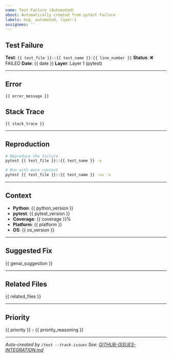 ```yaml
---
name: Test Failure (Automated)
about: Automatically created from pytest failure
labels: bug, automated, layer-1
assignees: ''
---
```


## Test Failure

**Test**: `{{ test_file }}::{{ test_name }}:{{ line_number }}`
**Status**: ❌ FAILED
**Date**: {{ date }}
**Layer**: Layer 1 (pytest)

---

## Error

```
{{ error_message }}
```

## Stack Trace

```
{{ stack_trace }}
```

---

## Reproduction

```bash
# Reproduce the failure
pytest {{ test_file }}::{{ test_name }} -v

# Run with more context
pytest {{ test_file }}::{{ test_name }} -vv -s
```

---

## Context

- **Python**: {{ python_version }}
- **pytest**: {{ pytest_version }}
- **Coverage**: {{ coverage }}%
- **Platform**: {{ platform }}
- **OS**: {{ os_version }}

---

## Suggested Fix

{{ genai_suggestion }}

---

## Related Files

{{ related_files }}

---

## Priority

{{ priority }} - {{ priority_reasoning }}

---

*Auto-created by `/test --track-issues`*
*See: [GITHUB-ISSUES-INTEGRATION.md](docs/GITHUB-ISSUES-INTEGRATION.md)*
